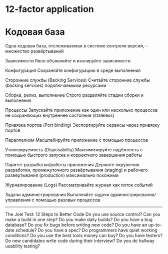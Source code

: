 # 12-factor application

# Кодовая база

Одна кодовая база, отслеживаемая в системе контроля версий, – множество развёртываний

Зависимости
Явно объявляйте и изолируйте зависимости

Конфигурация
Сохраняйте конфигурацию в среде выполнения

Сторонние службы (Backing Services)
Считайте сторонние службы (backing services) подключаемыми ресурсами

Сборка, релиз, выполнение
Строго разделяйте стадии сборки и выполнения

Процессы
Запускайте приложение как один или несколько процессов не сохраняющих внутреннее состояние (stateless)

Привязка портов (Port binding)
Экспортируйте сервисы через привязку портов

Параллелизм
Масштабируйте приложение с помощью процессов

Утилизируемость (Disposability)
Максимизируйте надёжность с помощью быстрого запуска и корректного завершения работы

Паритет разработки/работы приложения
Держите окружения разработки, промежуточного развёртывания (staging) и рабочего развёртывания (production) максимально похожими

Журналирование (Logs)
Рассматривайте журнал как поток событий

Задачи администрирования
Выполняйте задачи администрирования/управления с помощью разовых процессов



---

The Joel Test: 12 Steps to Better Code
Do you use source control?
Can you make a build in one step?
Do you make daily builds?
Do you have a bug database?
Do you fix bugs before writing new code?
Do you have an up-to-date schedule?
Do you have a spec?
Do programmers have quiet working conditions?
Do you use the best tools money can buy?
Do you have testers?
Do new candidates write code during their interview?
Do you do hallway usability testing?